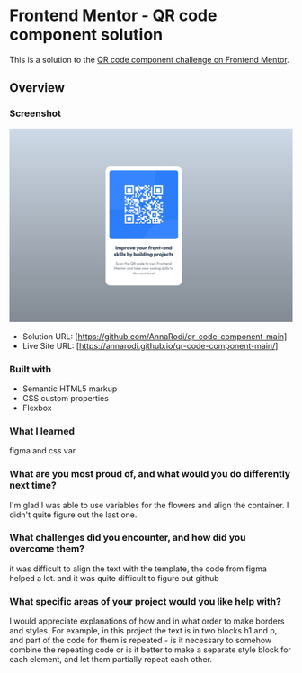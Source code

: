 # Frontend Mentor - QR code component solution

This is a solution to the [QR code component challenge on Frontend Mentor](https://www.frontendmentor.io/challenges/qr-code-component-iux_sIO_H). 

## Overview

### Screenshot
![alt text](screenshot.JPG)


- Solution URL: [https://github.com/AnnaRodi/qr-code-component-main]
- Live Site URL: [https://annarodi.github.io/qr-code-component-main/]


### Built with

- Semantic HTML5 markup
- CSS custom properties
- Flexbox
### What I learned
figma and css var

### What are you most proud of, and what would you do differently next time?
I'm glad I was able to use variables for the flowers and align the container. I didn't quite figure out the last one.

### What challenges did you encounter, and how did you overcome them?
it was difficult to align the text with the template, the code from figma helped a lot.
and it was quite difficult to figure out github

### What specific areas of your project would you like help with?
I would appreciate explanations of how and in what order to make borders and styles. For example, in this project the text is in two blocks h1 and p, and part of the code for them is repeated - is it necessary to somehow combine the repeating code or is it better to make a separate style block for each element, and let them partially repeat each other.